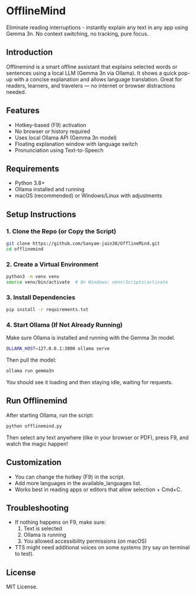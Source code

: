 # OfflineMind
Eliminate reading interruptions - instantly explain any text in any app using Gemma 3n. No context switching, no tracking, pure focus.

## Introduction
Offlinemind is a smart offline assistant that explains selected words or sentences using a local LLM (Gemma 3n via Ollama). It shows a quick pop-up with a concise explanation and allows language translation. Great for readers, learners, and travelers — no internet or browser distractions needed.

## Features
- Hotkey-based (F9) activation
- No browser or history required
- Uses local Ollama API (Gemma 3n model)
- Floating explanation window with language switch
- Pronunciation using Text-to-Speech

## Requirements

- Python 3.8+
- Ollama installed and running
- macOS (recommended) or Windows/Linux with adjustments

## Setup Instructions

### 1. Clone the Repo (or Copy the Script)

```bash
git clone https://github.com/Sanyam-jain30/OfflineMind.git
cd offlinemind
```

### 2. Create a Virtual Environment

```bash
python3 -m venv venv
source venv/bin/activate  # On Windows: venv\Scripts\activate
```

### 3. Install Dependencies

```bash
pip install -r requirements.txt
```

### 4. Start Ollama (If Not Already Running)
Make sure Ollama is installed and running with the Gemma 3n model.

```bash
OLLAMA_HOST=127.0.0.1:3000 ollama serve
```

Then pull the model:

```bash
ollama run gemma3n
```

You should see it loading and then staying idle, waiting for requests.

## Run Offlinemind
After starting Ollama, run the script:

```bash
python offlinemind.py
```

Then select any text anywhere (like in your browser or PDF), press F9, and watch the magic happen!


## Customization
- You can change the hotkey (F9) in the script.
- Add more languages in the available_languages list.
- Works best in reading apps or editors that allow selection + Cmd+C.


## Troubleshooting
- If nothing happens on F9, make sure:
    1. Text is selected
    2. Ollama is running
    3. You allowed accessibility permissions (on macOS)
- TTS might need additional voices on some systems (try say on terminal to test).


## License
MIT License.
